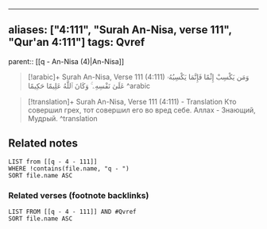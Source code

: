 
---
aliases: ["4:111", "Surah An-Nisa, verse 111", "Qur'an 4:111"]
tags: Qvref
---

parent:: [[q - An-Nisa (4)|An-Nisa]]

> [!arabic]+ Surah An-Nisa, Verse 111 (4:111)
> <span class="quran-arabic">وَمَن يَكْسِبْ إِثْمًا فَإِنَّمَا يَكْسِبُهُۥ عَلَىٰ نَفْسِهِۦ ۚ وَكَانَ ٱللَّهُ عَلِيمًا حَكِيمًا</span>
^arabic

> [!translation]+ Surah An-Nisa, Verse 111 (4:111) - Translation
> Кто совершил грех, тот совершил его во вред себе. Аллах - Знающий, Мудрый.
^translation



## Related notes
```dataview
LIST from [[q - 4 - 111]]
WHERE !contains(file.name, "q - ")
SORT file.name ASC
```

### Related verses (footnote backlinks)
```dataview
LIST FROM [[q - 4 - 111]] AND #Qvref
SORT file.name ASC
```

